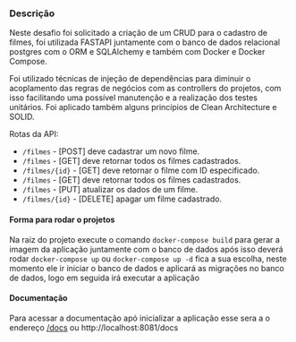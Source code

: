 ### **Descrição**

Neste desafio foi solicitado a criação de um CRUD para o cadastro de filmes, foi utilizada FASTAPI juntamente com o banco de dados relacional postgres com o ORM  e SQLAlchemy e também com Docker e Docker Compose.

Foi utilizado técnicas de injeção de dependências para diminuir o acoplamento das regras de negócios com as controllers do projetos, com isso facilitando uma possível manutenção e a realização dos testes unitários. Foi aplicado também alguns princípios de Clean Architecture e SOLID.


Rotas da API:

 - `/filmes` -       [POST] deve cadastrar um novo filme.
 - `/filmes` -       [GET] deve retornar todos os filmes cadastrados.
 - `/filmes/{id}` -  [GET] deve retornar o filme com ID especificado.
 - `/filmes` -       [GET] deve retornar todos os filmes cadastrados.
 - `/filmes` -       [PUT] atualizar os dados de um filme.
 - `/filmes/{id}` -  [DELETE] apagar um filme cadastrado.


#### **Forma para rodar o projetos**

Na raiz do projeto execute o comando ``` docker-compose build ``` para gerar a imagem da aplicação juntamente com o banco de dados após isso deverá rodar ``` docker-compose up ``` ou ``` docker-compose up -d ``` fica a sua escolha, neste momento ele ir iniciar o banco de dados e aplicará as migrações no banco de dados, logo em seguida irá executar a aplicação

#### **Documentação**

Para acessar a documentação apó inicializar a aplicação esse sera a o endereço [/docs](http://localhost:8081/docs) ou http://localhost:8081/docs


